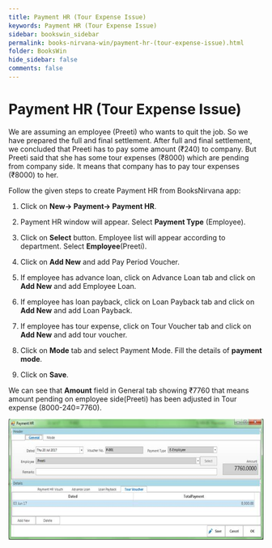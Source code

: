 ```yaml
---
title: Payment HR (Tour Expense Issue)
keywords: Payment HR (Tour Expense Issue)
sidebar: bookswin_sidebar
permalink: books-nirvana-win/payment-hr-(tour-expense-issue).html
folder: BooksWin
hide_sidebar: false
comments: false
---
```


# Payment HR (Tour Expense Issue)



We are assuming an employee (Preeti) who wants to quit the job. So we have prepared the full and final settlement. After full and final settlement, we concluded that Preeti has to pay some amount (₹240) to company. But Preeti said that she has some tour expenses (₹8000) which are pending from company side. It means that company has to pay tour expenses (₹8000) to her.

Follow the given steps to create Payment HR from BooksNirvana app:

1.  Click on **New-> Payment-> Payment HR**.

2.  Payment HR window will appear. Select **Payment Type** (Employee).

3.  Click on **Select** button. Employee list will appear according to department. Select **Employee**(Preeti).

4.  Click on **Add New** and add Pay Period Voucher.

5.  If employee has advance loan, click on Advance Loan tab and click on **Add New** and add Employee Loan.

6.  If employee has loan payback, click on Loan Payback tab and click on **Add New** and add Loan Payback.

7.  If employee has tour expense, click on Tour Voucher tab and click on **Add New** and add tour voucher.

8.  Click on **Mode** tab and select Payment Mode. Fill the details of **payment mode**.

9.  Click on **Save**.

We can see that **Amount** field in General tab showing ₹7760 that means amount pending on employee side(Preeti) has been adjusted in Tour expense (8000-240=7760).

![](/images/pf-payment-hr.jpg)
